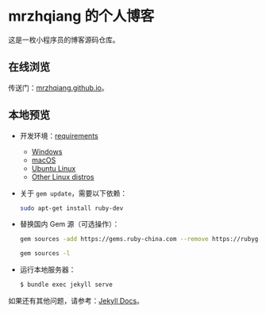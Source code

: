 # mrzhqiang 的个人博客

这是一枚小程序员的博客源码仓库。


## 在线浏览

传送门：[mrzhqiang.github.io][1]。

## 本地预览
- 开发环境：[requirements][2]
  - [Windows][3]
  - [macOS][4]
  - [Ubuntu Linux][5]
  - [Other Linux distros][6]
  
- 关于 `gem update`，需要以下依赖：
  ```bash
  sudo apt-get install ruby-dev
  ```

- 替换国内 Gem 源（可选操作）：

  ```bash
  gem sources -add https://gems.ruby-china.com --remove https://rubygems.org/
  
  gem sources -l
  ```

- 运行本地服务器：

  ```bash
  $ bundle exec jekyll serve
  ```

如果还有其他问题，请参考：[Jekyll Docs][0]。



[1]:https://mrzhqiang.github.io/
[2]:https://jekyllrb.com/docs/installation/#requirements
[3]:https://jekyllrb.com/docs/installation/windows/
[4]:https://jekyllrb.com/docs/installation/macos/
[5]:https://jekyllrb.com/docs/installation/ubuntu/
[6]:https://jekyllrb.com/docs/installation/other-linux

[0]:https://jekyllrb.com/docs
